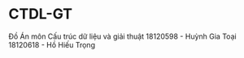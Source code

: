 # CTDL-GT
Đồ Án môn Cấu trúc dữ liệu và giải thuật
18120598 - Huỳnh Gia Toại
18120618 - Hồ Hiếu Trọng
